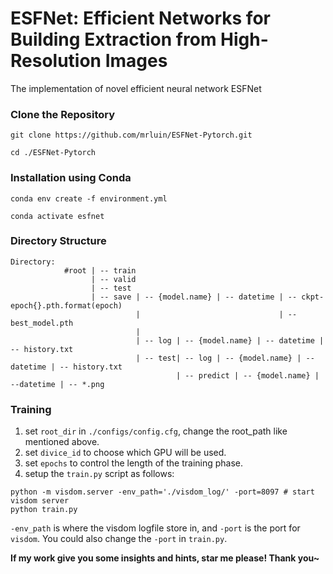 # ESFNet: Efficient Networks for Building Extraction from High-Resolution Images
The implementation of novel efficient neural network ESFNet

### Clone the Repository
```
git clone https://github.com/mrluin/ESFNet-Pytorch.git
```
```
cd ./ESFNet-Pytorch
```


### Installation using Conda
```
conda env create -f environment.yml
```
```
conda activate esfnet
```

### Directory Structure
```
Directory:
            #root | -- train 
                  | -- valid
                  | -- test
                  | -- save | -- {model.name} | -- datetime | -- ckpt-epoch{}.pth.format(epoch)
                            |                               | -- best_model.pth
                            |
                            | -- log | -- {model.name} | -- datetime | -- history.txt
                            | -- test| -- log | -- {model.name} | --datetime | -- history.txt
                                     | -- predict | -- {model.name} | --datetime | -- *.png
```
### Training
1. set `root_dir` in `./configs/config.cfg`, change the root_path like mentioned above.
2. set `divice_id` to choose which GPU will be used.
3. set `epochs` to control the length of the training phase.
4. setup the `train.py` script as follows:
```
python -m visdom.server -env_path='./visdom_log/' -port=8097 # start visdom server
python train.py
```
`-env_path` is where the visdom logfile store in, and `-port` is the port for `visdom`. You could also change the `-port` in `train.py`.



**If my work give you some insights and hints, star me please! Thank you~**

